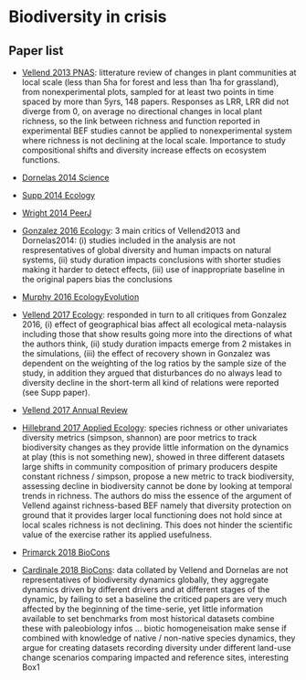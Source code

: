 # Biodiversity in crisis

## Paper list

- [Vellend 2013 PNAS](http://www.pnas.org/content/110/48/19456.short): litterature review of changes in plant communities at local scale (less than 5ha for forest and less than 1ha for grassland), from nonexperimental plots, sampled for at least two points in time spaced by more than 5yrs, 148 papers. Responses as LRR, LRR did not diverge from 0, on average no directional changes in local plant richness, so the link between richness and function reported in experimental BEF studies cannot be applied to nonexperimental system where richness is not declining at the local scale. Importance to study compositional shifts and diversity increase effects on ecosystem functions.

- [Dornelas 2014 Science](http://science.sciencemag.org/content/344/6181/296.full)

- [Supp 2014 Ecology](https://esajournals.onlinelibrary.wiley.com/doi/full/10.1890/13-2250.1)

- [Wright 2014 PeerJ](https://www.peerageofscience.org/proceedings/2014_e6)

- [Gonzalez 2016 Ecology](https://esajournals.onlinelibrary.wiley.com/doi/full/10.1890/15-1759.1): 3 main critics of Vellend2013 and Dornelas2014: (i) studies included in the analysis are not respresentatives of global diversity and human impacts on natural systems, (ii) study duration impacts conclusions with shorter studies making it harder to detect effects, (iii) use of inappropriate baseline in the original papers bias the conclusions 

- [Murphy 2016 EcologyEvolution](https://onlinelibrary.wiley.com/doi/full/10.1002/ece3.2004)

- [Vellend 2017 Ecology](https://esajournals.onlinelibrary.wiley.com/doi/full/10.1002/ecy.1660): responded in turn to all critiques from Gonzalez 2016, (i) effect of geographical bias affect all ecological meta-nalaysis including those that show results going more into the directions of what the authors think, (ii) study duration impacts emerge from 2 mistakes in the simulations, (iii) the effect of recovery shown in Gonzalez was dependent on the weighting of the log ratios by the sample size of the study, in addition they argued that disturbances do no always lead to diversity decline in the short-term all kind of relations were reported (see Supp paper).

- [Vellend 2017 Annual Review](https://www.annualreviews.org/doi/abs/10.1146/annurev-arplant-042916-040949)

- [Hillebrand 2017 Applied Ecology](https://besjournals.onlinelibrary.wiley.com/doi/full/10.1111/1365-2664.12959): species richness or other univariates diversity metrics (simpson, shannon) are poor metrics to track biodiversity changes as they provide little information on the dynamics at play (this is not something new), showed in three different datasets large shifts in community composition of primary producers despite constant richness / simpson, propose a new metric to track biodiversity, assessing decline in biodiversity cannot be done by looking at temporal trends in richness. The authors do miss the essence of the argument of Vellend against richness-based BEF namely that diversity protection on ground that it provides larger local functioning does not hold since at local scales richness is not declining. This does not hinder the scientific value of the exercise rather its applied usefulness.

- [Primarck 2018 BioCons](https://www.sciencedirect.com/science/article/pii/S0006320717321286)

- [Cardinale 2018 BioCons](https://www.sciencedirect.com/science/article/pii/S000632071732089X): data collated by Vellend and Dornelas are not representatives of biodiversity dynamics globally, they aggregate dynamics driven by different drivers and at different stages of the dynamic, by failing to set a baseline the criticed papers are very much affected by the beginning of the time-serie, yet little information available to set benchmarks from most historical datasets combine these with paleobiology infos ... biotic homogeneisation make sense if combined with knowledge of native / non-native species dynamics, they argue for creating datasets recording diversity under different land-use change scenarios comparing impacted and reference sites, interesting Box1
